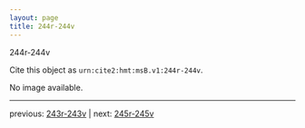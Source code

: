 ```yaml
---
layout: page
title: 244r-244v
---
```


244r-244v

Cite this object as `urn:cite2:hmt:msB.v1:244r-244v`.

No image available. 



---

previous: [243r-243v](../243r-243v/) | next: [245r-245v](../245r-245v/)